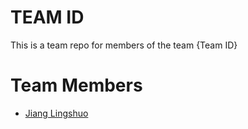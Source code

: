 # TEAM ID
This is a team repo for members of the team {Team ID}

# Team Members
* [Jiang Lingshuo](members/jiangLingshuo.md)
